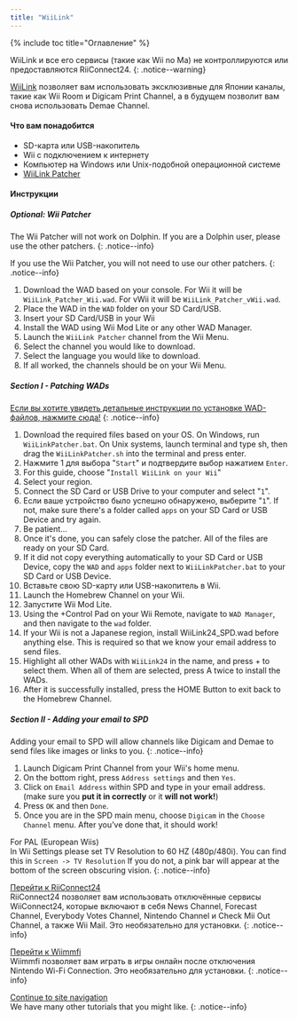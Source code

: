 ```yaml
---
title: "WiiLink"
---
```


{% include toc title="Оглавление" %}

WiiLink и все его сервисы (такие как Wii no Ma) не контроллируются или предоставляются RiiConnect24.
{: .notice--warning}

[WiiLink](https://wiilink24.com/) позволяет вам использовать эксклюзивные для Японии каналы, такие как Wii Room и Digicam Print Channel, а в будущем позволит вам снова использовать Demae Channel.

#### Что вам понадобится

* SD-карта или USB-накопитель
* Wii с подключением к интернету
* Компьютер на Windows или Unix-подобной операционной системе
* [WiiLink Patcher](https://github.com/WiiLink24/WiiLink24-Patcher/releases)

#### Инструкции

##### Optional: Wii Patcher
The Wii Patcher will not work on Dolphin. If you are a Dolphin user, please use the other patchers.
{: .notice--info}

If you use the Wii Patcher, you will not need to use our other patchers.
{: .notice--info}

1. Download the WAD based on your console. For Wii it will be `WiiLink_Patcher_Wii.wad`. For vWii it will be `WiiLink_Patcher_vWii.wad`.
2. Place the WAD in the `WAD` folder on your SD Card/USB.
3. Insert your SD Card/USB in your Wii
4. Install the WAD using Wii Mod Lite or any other WAD Manager.
5. Launch the `WiiLink Patcher` channel from the Wii Menu.
6. Select the channel you would like to download.
7. Select the language you would like to download.
8. If all worked, the channels should be on your Wii Menu.

##### Section I - Patching WADs

[Если вы хотите увидеть детальные инструкции по установке WAD-файлов, нажмите сюда!](wiimodlite)
{: .notice--info}

1. Download the required files based on your OS. On Windows, run `WiiLinkPatcher.bat`. On Unix systems, launch terminal and type sh, then drag the `WiiLinkPatcher.sh` into the terminal and press enter.
2. Нажмите 1 для выбора "`Start`" и подтвердите выбор нажатием `Enter`.
3. For this guide, choose "`Install WiiLink on your Wii`"
4. Select your region.
5. Connect the SD Card or USB Drive to your computer and select "`1`".
6. Если ваше устройство было успешно обнаружено, выберите "`1`". If not, make sure there's a folder called `apps` on your SD Card or USB Device and try again.
7. Be patient...
8. Once it's done, you can safely close the patcher. All of the files are ready on your SD Card.
9. If it did not copy everything automatically to your SD Card or USB Device, copy the `WAD` and `apps` folder next to `WiiLinkPatcher.bat` to your SD Card or USB Device.
10. Вставьте свою SD-карту или USB-накопитель в Wii.
11. Launch the Homebrew Channel on your Wii.
12. Запустите Wii Mod Lite.
13. Using the +Control Pad on your Wii Remote, navigate to `WAD Manager`, and then navigate to the `wad` folder.
14. If your Wii is not a Japanese region, install WiiLink24_SPD.wad before anything else. This is required so that we know your email address to send files.
15. Highlight all other WADs with `WiiLink24` in the name, and press + to select them. When all of them are selected, press A twice to install the WADs.
16. After it is successfully installed, press the HOME Button to exit back to the Homebrew Channel.

##### Section II - Adding your email to SPD

Adding your email to SPD will allow channels like Digicam and Demae to send files like images or links to you.
{: .notice--info}

1. Launch Digicam Print Channel from your Wii's home menu.
2. On the bottom right, press `Address settings` and then `Yes`.
3. Click on `Email Address` within SPD and type in your email address. (make sure you **put it in correctly** or it **will not work!**)
4. Press `OK` and then `Done`.
5. Once you are in the SPD main menu, choose `Digicam` in the `Choose Channel` menu. After you’ve done that, it should work!

For PAL (European Wiis)<br> In Wii Settings please set TV Resolution to 60 HZ (480p/480i). You can find this in `Screen -> TV Resolution` If you do not, a pink bar will appear at the bottom of the screen obscuring vision.
{: .notice--info}

[Перейти к RiiConnect24](riiconnect24)<br> RiiConnect24 позволяет вам использовать отключённые сервисы WiiConnect24, которые включают в себя News Channel, Forecast Channel, Everybody Votes Channel, Nintendo Channel и Check Mii Out Channel, а также Wii Mail. Это необязательно для установки.
{: .notice--info}

[Перейти к Wiimmfi](wiimmfi)<br> Wiimmfi позволяет вам играть в игры онлайн после отключения Nintendo Wi-Fi Connection. Это необязательно для установки.
{: .notice--info}

[Continue to site navigation](site-navigation)<br> We have many other tutorials that you might like.
{: .notice--info}
